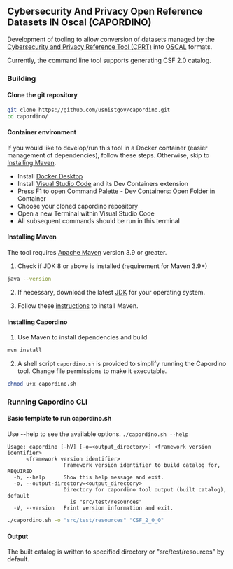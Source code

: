 ## Cybersecurity And Privacy Open Reference Datasets IN Oscal (CAPORDINO)

Development of tooling to allow conversion of datasets managed by the [Cybersecurity and Privacy Reference Tool (CPRT)](https://csrc.nist.gov/projects/cprt) into [OSCAL](https://www.nist.gov/OSCAL) formats. 

Currently, the command line tool supports generating CSF 2.0 catalog. 

### Building
#### Clone the git repository
```bash
git clone https://github.com/usnistgov/capordino.git
cd capordino/
```

#### Container environment
If you would like to develop/run this tool in a Docker container (easier management of dependencies), follow these steps. Otherwise, skip to [Installing Maven](#installing-maven).
* Install [Docker Desktop](https://www.docker.com/products/docker-desktop/)
* Install [Visual Studio Code](https://code.visualstudio.com/) and its Dev Containers extension 
* Press F1 to open Command Palette - Dev Containers: Open Folder in Container
* Choose your cloned capordino repository
* Open a new Terminal within Visual Studio Code
* All subsequent commands should be run in this terminal


#### Installing Maven
The tool requires [Apache Maven](https://maven.apache.org/) version 3.9 or greater.
1. Check if JDK 8 or above is installed (requirement for Maven 3.9+)
```bash
java --version
```
2. If necessary, download the latest [JDK](https://www.oracle.com/java/technologies/downloads/) for your operating system.

3. Follow these [instructions](https://maven.apache.org/install.html) to install Maven.

#### Installing Capordino
1. Use Maven to install dependencies and build
```bash
mvn install
```

2. A shell script `capordino.sh` is provided to simplify running the Capordino tool. Change file permissions to make it executable.
```bash
chmod u+x capordino.sh
```

### Running Capordino CLI

#### Basic template to run capordino.sh
Use --help to see the available options.
`./capordino.sh --help`
```
Usage: capordino [-hV] [-o=<output_directory>] <framework version identifier>
      <framework version identifier>
                  Framework version identifier to build catalog for, REQUIRED
  -h, --help      Show this help message and exit.
  -o, --output-directory=<output_directory>
                  Directory for capordino tool output (built catalog), default
                    is "src/test/resources"
  -V, --version   Print version information and exit.
```

```bash
./capordino.sh -o "src/test/resources" "CSF_2_0_0"
```

#### Output
The built catalog is written to specified directory or "src/test/resources" by default.